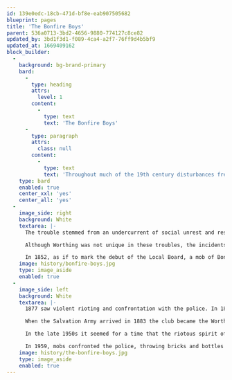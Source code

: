 ```yaml
---
id: 139e0edc-18cb-471d-bf8e-eab907505682
blueprint: pages
title: 'The Bonfire Boys'
parent: 536a0713-3bd2-4656-9880-774127c8ce82
updated_by: 3bd1f3d1-f089-4ca4-a2f7-76ff9d4b5bf9
updated_at: 1669409162
block_builder:
  -
    background: bg-brand-primary
    bard:
      -
        type: heading
        attrs:
          level: 1
        content:
          -
            type: text
            text: 'The Bonfire Boys'
      -
        type: paragraph
        attrs:
          class: null
        content:
          -
            type: text
            text: 'Throughout much of the 19th century disturbances frequently occurred on Guy Fawkes Night in Worthing causing alarm and posing great problems for the local authorities.'
    type: bard
    enabled: true
    center_xxl: 'yes'
    center_all: 'yes'
  -
    image_side: right
    background: White
    textarea: |-
      The trouble stemmed from an undercurrent of social unrest and resentment to the ‘establishment’, the police, Roman Catholics and unpopular local personalities.

      Although Worthing was not unique in these troubles, the incidents were among the worst in the South East.

      In 1852, as if to mark the debut of the Local Board, a mob of Bonfire Boys with blackened faces, staves, blazing tar barrels and menacing banners rampaged out of control, and the following year the Archbishop Cardinal Wiseman was burnt in effigy.
    image: history/bonfire-boys.jpg
    type: image_aside
    enabled: true
  -
    image_side: left
    background: White
    textarea: |-
      1877 saw violent rioting and confrontation with the police. In 1880 a bonfire club was launched.

      When the Salvation Army arrived in 1883 the club became the Worthing Excelsior Skeleton Army, seeking to rout the Salvationists, their attempts culminating in an unprecedented outbreak of mob rule in August 1884 when troops were called in to quell the violence.

      In the late 1950s it seemed for a time that the riotous spirit of the Bonfire Boys had returned when Guy Fawkes night became the occasion for violent behaviour by large crowds of youths, mainly Teddy Boys.

      In 1959, mobs confronted the police, throwing bricks and bottles and setting fire to shops. Many arrests were made.
    image: history/the-bonfire-boys.jpg
    type: image_aside
    enabled: true
---
```

